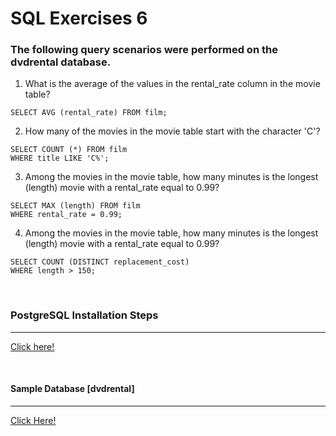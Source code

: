 # SQL Exercises 6
### The following query scenarios were performed on the dvdrental database.

1) What is the average of the values ​​in the rental_rate column in the movie table?
```
SELECT AVG (rental_rate) FROM film;
```

2) How many of the movies in the movie table start with the character 'C'?

```
SELECT COUNT (*) FROM film
WHERE title LIKE 'C%';
```

3) Among the movies in the movie table, how many minutes is the longest (length) movie with a rental_rate equal to 0.99?

```
SELECT MAX (length) FROM film
WHERE rental_rate = 0.99;
```

4) Among the movies in the movie table, how many minutes is the longest (length) movie with a rental_rate equal to 0.99?

```
SELECT COUNT (DISTINCT replacement_cost)
WHERE length > 150;
```

<br>

### PostgreSQL Installation Steps
----
[Click here!](https://www.postgresql.org/download/)

<br>

#### Sample Database [dvdrental]
------
[Click Here!](https://www.postgresqltutorial.com/wp-content/uploads/2019/05/dvdrental.zip)